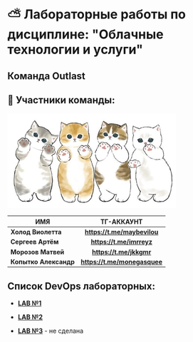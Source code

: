 # :partly_sunny: Лабораторные работы по дисциплине: "Облачные технологии и услуги"
## Команда Outlast
## :japanese_castle: Участники команды:

![cats](https://github.com/V1lou/photos-for-lab/blob/main/cats4.jpg)


| ИМЯ | ТГ-АККАУНТ |
|----------------|:---------:|
| **Холод Виолетта** | **https://t.me/maybevilou** | 
| **Сергеев Артём** | **https://t.me/imrreyz** | 
| **Морозов Матвей** | **https://t.me/jkkgmr** | 
| **Копытко Александр** | **https://t.me/monegasquee** |







## Список DevOps лабораторных:

- [**LAB №1**](https://github.com/V1lou/Clouds/tree/main/LAB%20%E2%84%961) 

- [**LAB №2**](https://github.com/V1lou/Clouds/tree/main/LAB%20%E2%84%962)

- [**LAB №3**](https://github.com/V1lou/Clouds/tree/main/LAB%20%E2%84%963) - не сделана
